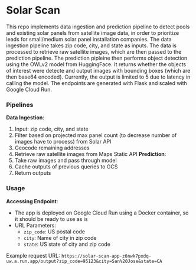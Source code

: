 # Solar Scan
This repo implements data ingestion and prediction pipeline to detect pools and existing solar panels from satellite image data, in order to prioritize leads for small/medium solar panel installation companies. The data ingestion pipeline takes zip code, city, and state as inputs. The data is processed to retrieve raw satellite images, which are then passed to the prediction pipeline. The prediction pipleine then performs object detection using the OWLv2 model from HuggingFace. It returns whether the objects of interest were detecte and output images with bounding boxes (which are then base64 encoded). Currently, the output is limited to 5 due to latency in calling the model. The endpoints are generated with Flask and scaled with Google Cloud Run. 

### Pipelines
**Data Ingestion**: 
1. Input: zip code, city, and state
2. Filter based on projected max panel count (to decrease number of images have to process) from Solar API
3. Geocode remaining addresses
4. Retrieve raw satellite images from Maps Static API
**Prediction**:
1. Take raw images and pass through model
2. Cache outputs of previous queries to GCS
3. Return outputs

### Usage
**Accessing Endpoint**:
- The app is deployed on Google Cloud Run using a Docker container, so it should be ready to use as is 
- URL Parameters:
    - `zip_code`: US postal code
    - `city`: Name of city in zip code
    - `state`: US state of city and zip code

Example request URL: `https://solar-scan-app-z6nwk7pxdq-uw.a.run.app/output?zip_code=95123&city=San%20Jose&state=CA`
